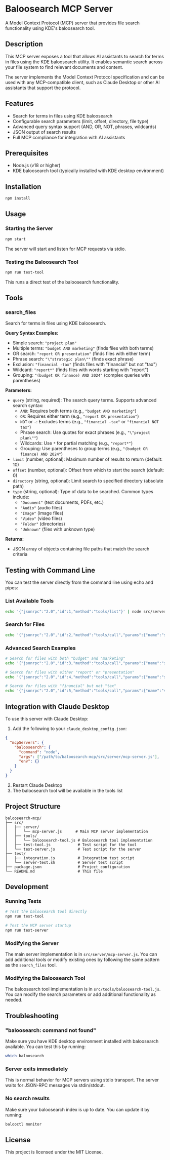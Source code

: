 # Baloosearch MCP Server

A Model Context Protocol (MCP) server that provides file search functionality using KDE's baloosearch tool.

## Description

This MCP server exposes a tool that allows AI assistants to search for terms in files using the KDE baloosearch utility. It enables semantic search across your file system to find relevant documents and content.

The server implements the Model Context Protocol specification and can be used with any MCP-compatible client, such as Claude Desktop or other AI assistants that support the protocol.

## Features

- Search for terms in files using KDE baloosearch
- Configurable search parameters (limit, offset, directory, file type)
- Advanced query syntax support (AND, OR, NOT, phrases, wildcards)
- JSON output of search results
- Full MCP compliance for integration with AI assistants

## Prerequisites

- Node.js (v18 or higher)
- KDE baloosearch tool (typically installed with KDE desktop environment)

## Installation

```bash
npm install
```

## Usage

### Starting the Server

```bash
npm start
```

The server will start and listen for MCP requests via stdio.

### Testing the Baloosearch Tool

```bash
npm run test-tool
```

This runs a direct test of the baloosearch functionality.

## Tools

### search_files

Search for terms in files using KDE baloosearch.

**Query Syntax Examples:**
- Simple search: `"project plan"`
- Multiple terms: `"budget AND marketing"` (finds files with both terms)
- OR search: `"report OR presentation"` (finds files with either term)
- Phrase search: `"\"strategic plan\""` (finds exact phrase)
- Exclusion: `"financial -tax"` (finds files with "financial" but not "tax")
- Wildcard: `"report*"` (finds files with words starting with "report")
- Grouping: `"(budget OR finance) AND 2024"` (complex queries with parentheses)

**Parameters:**
- `query` (string, required): The search query terms. Supports advanced search syntax:
  - `AND`: Requires both terms (e.g., `"budget AND marketing"`)
  - `OR`: Requires either term (e.g., `"report OR presentation"`)
  - `NOT` or `-`: Excludes terms (e.g., `"financial -tax"` or `"financial NOT tax"`)
  - Phrase search: Use quotes for exact phrases (e.g., `"\"project plan\""`)
  - Wildcards: Use `*` for partial matching (e.g., `"report*"`)
  - Grouping: Use parentheses to group terms (e.g., `"(budget OR finance) AND 2024"`)
- `limit` (number, optional): Maximum number of results to return (default: 10)
- `offset` (number, optional): Offset from which to start the search (default: 0)
- `directory` (string, optional): Limit search to specified directory (absolute path)
- `type` (string, optional): Type of data to be searched. Common types include:
  - `"Document"` (text documents, PDFs, etc.)
  - `"Audio"` (audio files)
  - `"Image"` (image files)
  - `"Video"` (video files)
  - `"Folder"` (directories)
  - `"Unknown"` (files with unknown type)

**Returns:**
- JSON array of objects containing file paths that match the search criteria

## Testing with Command Line

You can test the server directly from the command line using echo and pipes:

### List Available Tools
```bash
echo '{"jsonrpc":"2.0","id":1,"method":"tools/list"}' | node src/server/mcp-server.js
```

### Search for Files
```bash
echo '{"jsonrpc":"2.0","id":2,"method":"tools/call","params":{"name":"search_files","arguments":{"query":"test","limit":3}}}' | node src/server/mcp-server.js
```

### Advanced Search Examples
```bash
# Search for files with both "budget" and "marketing"
echo '{"jsonrpc":"2.0","id":3,"method":"tools/call","params":{"name":"search_files","arguments":{"query":"budget AND marketing","limit":5}}}' | node src/server/mcp-server.js

# Search for files with either "report" or "presentation"
echo '{"jsonrpc":"2.0","id":4,"method":"tools/call","params":{"name":"search_files","arguments":{"query":"report OR presentation","limit":5}}}' | node src/server/mcp-server.js

# Search for files with "financial" but not "tax"
echo '{"jsonrpc":"2.0","id":5,"method":"tools/call","params":{"name":"search_files","arguments":{"query":"financial -tax","limit":5}}}' | node src/server/mcp-server.js
```

## Integration with Claude Desktop

To use this server with Claude Desktop:

1. Add the following to your `claude_desktop_config.json`:
```json
{
  "mcpServers": {
    "baloosearch": {
      "command": "node",
      "args": ["/path/to/baloosearch-mcp/src/server/mcp-server.js"],
      "env": {}
    }
  }
}
```

2. Restart Claude Desktop
3. The baloosearch tool will be available in the tools list

## Project Structure

```
baloosearch-mcp/
├── src/
│   ├── server/
│   │   └── mcp-server.js      # Main MCP server implementation
│   ├── tools/
│   │   └── baloosearch-tool.js # Baloosearch tool implementation
│   ├── test-tool.js            # Test script for the tool
│   └── test-server.js          # Test script for the server
├── test/
│   ├── integration.js          # Integration test script
│   └── server-test.sh          # Server test script
├── package.json                # Project configuration
└── README.md                   # This file
```

## Development

### Running Tests

```bash
# Test the baloosearch tool directly
npm run test-tool

# Test the MCP server startup
npm run test-server
```

### Modifying the Server

The main server implementation is in `src/server/mcp-server.js`. You can add additional tools or modify existing ones by following the same pattern as the `search_files` tool.

### Modifying the Baloosearch Tool

The baloosearch tool implementation is in `src/tools/baloosearch-tool.js`. You can modify the search parameters or add additional functionality as needed.

## Troubleshooting

### "baloosearch: command not found"

Make sure you have KDE desktop environment installed with baloosearch available. You can test this by running:

```bash
which baloosearch
```

### Server exits immediately

This is normal behavior for MCP servers using stdio transport. The server waits for JSON-RPC messages via stdin/stdout.

### No search results

Make sure your baloosearch index is up to date. You can update it by running:

```bash
balooctl monitor
```

## License

This project is licensed under the MIT License.